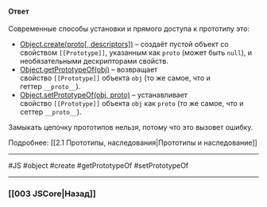 #### Ответ

Современные способы установки и прямого доступа к прототипу это:

-   [Object.create(proto[, descriptors])](https://developer.mozilla.org/ru/docs/Web/JavaScript/Reference/Global_Objects/Object/create) – создаёт пустой объект со свойством `[[Prototype]]`, указанным как `proto` (может быть `null`), и необязательными дескрипторами свойств.
-   [Object.getPrototypeOf(obj)](https://developer.mozilla.org/ru/docs/Web/JavaScript/Reference/Global_Objects/Object.getPrototypeOf) – возвращает свойство `[[Prototype]]` объекта `obj` (то же самое, что и геттер `__proto__`).
-   [Object.setPrototypeOf(obj, proto)](https://developer.mozilla.org/ru/docs/Web/JavaScript/Reference/Global_Objects/Object.setPrototypeOf) – устанавливает свойство `[[Prototype]]` объекта `obj` как `proto` (то же самое, что и сеттер `__proto__`).

Замыкать цепочку прототипов нельзя, потому что это вызовет ошибку.

Подробнее: [[2.1 Прототипы, наследования|Прототипы и наследование]]

___
 #JS #object #create #getPrototypeOf #setPrototypeOf

___

### [[003 JSCore|Назад]]